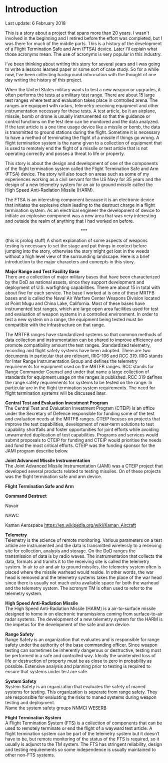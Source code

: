 Introduction
====
Last update: 6 February 2018

This is a story about a project that spans more than 20 years. I wasn't involved in the beginning and I retired before the effort was completed, but I was there for much of the middle parts. This is a history of the development of a Flight Termination Safe and Arm (FTSA) device.  Later I’ll explain what those acronyms mean.  The use of acronyms is very popular in this industry.  

I’ve been thinking about writing this story for several years and I was going to write a lessons learned paper or some sort of case study.  So for a while now, I’ve been collecting background information with the thought of one day writing the history of this project.  

When the United States military wants to test a new weapon or upgrades, it often performs the tests at a military test range. There are about 15 large test ranges where test and evaluation takes place in controlled arena.  The ranges are equipped with radars, telemetry receiving equipment and other instrumentation necessary for these tests.  A test article, be it an airplane, missile, bomb or drone is usually instrumented so that the guidance or control functions on the test item can be monitored and the data analyzed.  If the test article is a one time usage device like a missile or bomb, the data is transmitted to ground stations during the flight.  Sometime it is necessary to have a method of terminating the flight of a missile if things go wrong.  A flight termination system is the name given to a collection of equipment that is used to remotely end the flight of a missile or test article that is not operating correctly and posses a threat to life or property.  

This story is about the design and development of one of the components of the flight termination system called the Flight Termination Safe and Arm (FTSA) device.  The story will also touch on areas such as some of my experiences working as a civil servant for the US Navy for 35 years and the design of a new telemetry system for an air to ground missile called the High Speed Anti-Radiation Missile (HARM).    

The FTSA is an interesting component because it is an electronic device that initiates the explosive chain leading to the destruct charge in a flight termination system.  As an electrical engineer the development of device to initiate an explosive component was a new area that was very interesting and outside the realm of anything that I had worked on before.

<p align="center">***</p>

(this is prolog stuff)
A short explanation of some aspects of weapons testing is necessary to set the stage and put things in context before jumping into the story, otherwise the story might get lost in the weeds without a high level view of the surrounding landscape. Here is a brief introduction to the major characters and concepts in this story.

**Major Range and Test Facility Base**  
There are a collection of major military bases that have been characterized by the DoD as national assets, since they support development and deployment of U.S. warfighting capabilities. There are about 15 in total with about five for each service.  The base I worked at is one of these MRTFB bases and is called the Naval Air Warfare Center Weapons Division located at Point Mugu and China Lake, California. Most of these bases have instrumented test ranges, which are large open area facilities used for test and evaluation of weapon systems in a controlled environment.  In order to test a new system on a range, the equipment being tested must be compatible with the infrastructure on that range.  

The MRTFB ranges have standardized systems so that common methods of data collection and instrumentation can be shared to improve efficiency and promote compatibility amount the test ranges. Standardized telemetry, recording and flight safety systems have been adopted.  There are two documents in particular that are relevant, IRIG-106 and RCC 319.  IRIG stands for Inter Range Instrumentation Group and defines the telemetry requirements for equipment used on the MRTFB ranges.  RCC stands for Range Commander Counsel and under that name a large collection of standards for equipment usage on the ranges is published.  RCC 319 defines the range safety requirements for systems to be tested on the range.  In particular are in the flight termination system requirements.  The need for flight termination systems will be discussed later.

**Central Test and Evaluation Investment Program**  
The Central Test and Evaluation Investment Program (CTEIP) is an office under the Secretary of Defence responsible for funding some of the test and evaluation needs at the MRTFB ranges.  CTEIP focuses on projects that improve the test capabilities, development of near-term solutions to test capability shortfalls and foster opportunities for joint efforts while avoiding unwarranted duplication of test capabilities.  Programs and services would submit proposals to CTEIP for funding and CTEIP would prioritise the needs and fund the most critical efforts.  CTEIP was the funding sponsor for the JAMI program describe below. 

**Joint Advanced Missile Instrumentation**  
The Joint Advanced Missile Instrumentation (JAMI) was a CTEIP project that developed several products related to testing missiles.  On of these projects was the flight termination safe and arm device.  

**Flight Termination Safe and Arm**  

**Command Destruct**


Navair

NAWC

Kaman Aerospace
https://en.wikipedia.org/wiki/Kaman_Aircraft


**Telemetry**  
Telemetry is the science of remote monitoring.  Various parameters on a test article are instrumented and the data is transmitted wirelessly to a receiving site for collection, analysis and storage.  On the DoD ranges the transmission of data is by radio waves.  The instrumentation that collects the data, formats and tramits it to the receiving site is called the telemetry system.  In air to air and air to ground missiles, the telemetry system often is placed where the missile warhead would reside.  In other words, the war head is removed and the telemetry systems takes the place of the war head since there is usually not much extra available space for both the warhead and the telemetry system.  The acronym TM is often used to refer to the telemetry system.

**High Speed Anti-Radiation Missile**  
The High Speed Anti-Radiation Missile (HARM) is a air-to-surface missile designed to home in on electronic transmissions coming from surface-to-air radar systems. The development of a new telemetry system for the HARM is the impetus for the development of the safe and arm device.

**Range Safety**  
Range Safety is an organization that evaluates and is responsible for range safety under the authority of the base commanding officer.  Since weapon testing can sometimes be inherently dangerous or destructive, testing must be performed in a safe and controlled way.  Ideally the unintended loss of life or destruction of property must be as close to zero in probability as possible.  Extensive analysis and planning prior to testing is required to ensure that systems under test are safe.   

**System Safety**  
System Safety is an organization that evaluates the safety of maned systems for testing.  This organization is seperate from range safety. They are responsible for evaluating the risks to maned systems during weapon testing and deployment.  
Name the system safety groups
NNMCI
WESERB

**Flight Termination System**  
A Flight Termination System (FTS) is a collection of components that can be used to remotely terminate or end the flight of a wayward test article.  A flight termination system can be part of the telemetry system but it doesn’t have to be, but remote monitoring of the status of the FTS is required, so it usually is adjunct to the TM system.  The FTS has stringent reliability, design and testing requirements so some independence is usually maintained to other non-FTS systems.
